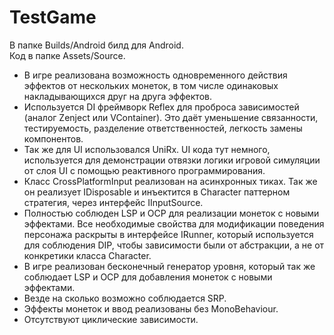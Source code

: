 # TestGame
  
В папке Builds/Android билд для Android.  
Код в папке Assets/Source.  
  
- В игре реализована возможность одновременного действия эффектов от нескольких монеток, в том числе одинаковых накладывающихся друг на друга эффектов.  
- Используется DI фреймворк Reflex для проброса зависимостей (аналог Zenject или VContainer). Это даёт уменьшение связанности, тестируемость, разделение ответственностей, легкость замены компонентов.  
- Так же для UI использовался UniRx. UI кода тут немного, используется для демонстрации отвязки логики игровой симуляции от слоя UI с помощью реактивного программирования.  
- Класс CrossPlatformInput реализован на асинхронных тиках. Так же он реализует IDisposable и инъектится в Character паттерном стратегия, через интерфейс IInputSource.  
- Полностью соблюден LSP и OCP для реализации монеток с новыми эффектами. Все необходимые свойства для модификации поведения персонажа раскрыты в интерфейсе IRunner, который используется для соблюдения DIP, чтобы зависимости были от абстракции, а не от конкретики класса Character.  
- В игре реализован бесконечный генератор уровня, который так же соблюдает LSP и OCP для добавления монеток с новыми эффектами.  
- Везде на сколько возможно соблюдается SRP.  
- Эффекты монеток и ввод реализованы без MonoBehaviour.  
- Отсутствуют циклические зависимости.  